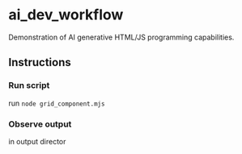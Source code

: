 # ai_dev_workflow
Demonstration of AI generative HTML/JS programming capabilities.


## Instructions
### Run script
run `node grid_component.mjs` 

### Observe output
in output director
